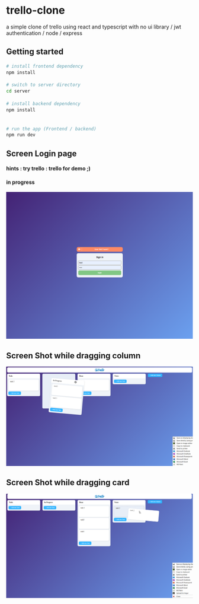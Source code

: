 # trello-clone

a simple clone of trello using react and typescript with no ui library / jwt authentication / node / express

## Getting started

```bash
# install frontend dependency
npm install

# switch to server directory
cd server

# install backend dependency
npm install


# run the app (Frontend / backend)
npm run dev
```

## Screen Login page

#### hints : try trello : trello for demo ;)

#### in progress

![alt text](https://github.com/adnenre/trello-react-typescript/blob/main/login_page_scratch.png)

## Screen Shot while dragging column

![alt text](https://github.com/adnenre/trello-react-typescript/blob/main/trello_clone_screen_shot.png)

## Screen Shot while dragging card

![alt text](https://github.com/adnenre/trello-react-typescript/blob/main/trello_clone_screen_shot_dragging_card.png)
